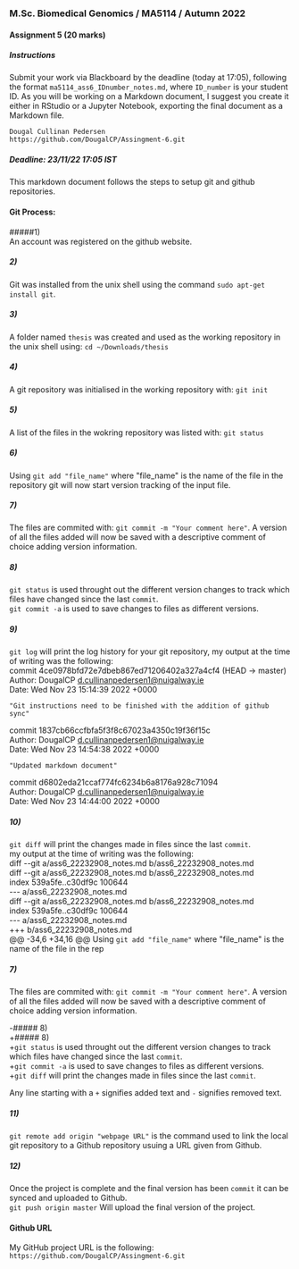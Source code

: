 ### M.Sc. Biomedical Genomics / MA5114 / Autumn 2022  
  
#### Assignment 5 (20 marks)  
  
##### Instructions  
Submit your work via Blackboard by the deadline (today at 17:05), following the format `ma5114_ass6_IDnumber_notes.md`, where `ID_number` is your student ID. As you will be working on a Markdown document, I suggest you create it either in RStudio or a Jupyter Notebook, exporting the final document as a Markdown file.  
  
`Dougal Cullinan Pedersen`  
`https://github.com/DougalCP/Assingment-6.git`  
  
##### Deadline: 23/11/22 17:05 IST  
This markdown document follows the steps to setup git and github repositories.  
  
  
  
#### Git Process:  
  
#####1)  
An account was registered on the github website.  

##### 2)
Git was installed from the unix shell using the command `sudo apt-get install git`.  

##### 3)
A folder named `thesis` was created and used as the working repository in the unix shell using: `cd ~/Downloads/thesis`  
  
##### 4)  
A git repository was initialised in the working repository with: `git init`  
  
##### 5)  
A list of the files in the wokring repository was listed with: `git status`  
  
##### 6)  
Using `git add "file_name"` where "file_name" is the name of the file in the repository git will now start version tracking of the input file.  
  
##### 7)  
The files are commited with: `git commit -m "Your comment here"`. A version of all the files added will now be saved with a descriptive comment of choice adding version information.  
  
##### 8)  
`git status` is used throught out the different version changes to track which files have changed since the last `commit`.  
`git commit -a` is used to save changes to files as different versions.  
  
##### 9)  
`git log` will print the log history for your git repository, my output at the time of writing was the following:  
commit 4ce0978bfd72e7dbeb867ed71206402a327a4cf4 (HEAD -> master)  
Author: DougalCP <d.cullinanpedersen1@nuigalway.ie>  
Date:   Wed Nov 23 15:14:39 2022 +0000  
  
    "Git instructions need to be finished with the addition of github sync"  
  
commit 1837cb66ccfbfa5f3f8c67023a4350c19f36f15c  
Author: DougalCP <d.cullinanpedersen1@nuigalway.ie>  
Date:   Wed Nov 23 14:54:38 2022 +0000  

    "Updated markdown document"  

commit d6802eda21ccaf774fc6234b6a8176a928c71094  
Author: DougalCP <d.cullinanpedersen1@nuigalway.ie>  
Date:   Wed Nov 23 14:44:00 2022 +0000  
  
##### 10)
`git diff` will print the changes made in files since the last `commit`.  
my output at the time of writing was the following:  
diff --git a/ass6_22232908_notes.md b/ass6_22232908_notes.md  
diff --git a/ass6_22232908_notes.md b/ass6_22232908_notes.md  
index 539a5fe..c30df9c 100644  
--- a/ass6_22232908_notes.md  
diff --git a/ass6_22232908_notes.md b/ass6_22232908_notes.md  
index 539a5fe..c30df9c 100644  
--- a/ass6_22232908_notes.md  
+++ b/ass6_22232908_notes.md  
@@ -34,6 +34,16 @@ Using `git add "file_name"` where "file_name" is the name of the file in the rep  
 ##### 7)  
 The files are commited with: `git commit -m "Your comment here"`. A version of all the files added will now be saved with a descriptive comment of choice adding version information.  
   
-##### 8)  
+##### 8)  
+`git status` is used throught out the different version changes to track which files have changed since the last `commit`.  
+`git commit -a` is used to save changes to files as different versions.  
+`git diff` will print the changes made in files since the last `commit`.  

Any line starting with a `+` signifies added text and `-` signifies removed text.  

##### 11) 
`git remote add origin "webpage URL"` is the command used to link the local git repository to a Github repository usuing a URL given from Github.  

##### 12)
Once the project is complete and the final version has been `commit` it can be synced and uploaded to Github.  
`git push origin master` Will upload the final version of the project.  

#### Github URL
My GitHub project URL is the following:  
`https://github.com/DougalCP/Assingment-6.git`  


